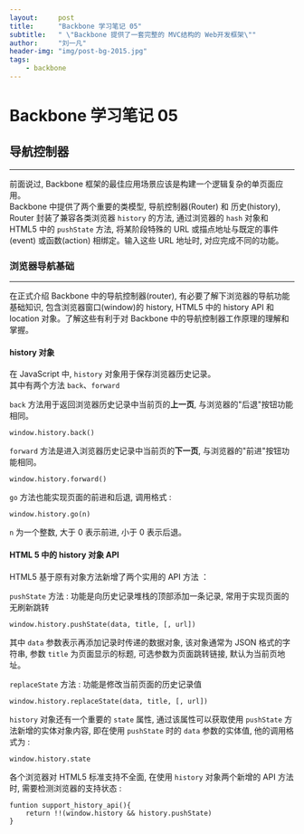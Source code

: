 ```yaml
---
layout:     post
title:      "Backbone 学习笔记 05"
subtitle:   " \"Backbone 提供了一套完整的 MVC结构的 Web开发框架\""
author:     "刘一凡"
header-img: "img/post-bg-2015.jpg"
tags:
    - backbone
---
```


# Backbone 学习笔记 05

## 导航控制器

---

前面说过, Backbone 框架的最佳应用场景应该是构建一个逻辑复杂的单页面应用。<br>
Backbone 中提供了两个重要的类模型, 导航控制器(Router) 和 历史(history), Router 封装了兼容各类浏览器 `history` 的方法, 通过浏览器的 `hash` 对象和 HTML5 中的 `pushState` 方法, 将某阶段特殊的 URL 或描点地址与既定的事件(event) 或函数(action) 相绑定。输入这些 URL 地址时, 对应完成不同的功能。

### 浏览器导航基础

---

在正式介绍 Backbone 中的导航控制器(router), 有必要了解下浏览器的导航功能基础知识, 包含浏览器窗口(window)的 history, HTML5 中的 history API 和 location 对象。了解这些有利于对 Backbone 中的导航控制器工作原理的理解和掌握。  

#### history 对象

在 JavaScript 中, `history` 对象用于保存浏览器历史记录。<br>
其中有两个方法 `back`、`forward`

`back` 方法用于返回浏览器历史记录中当前页的**上一页**, 与浏览器的"后退"按钮功能相同。

    window.history.back()

`forward` 方法是进入浏览器历史记录中当前页的**下一页**, 与浏览器的"前进"按钮功能相同。

    window.history.forward()

`go` 方法也能实现页面的前进和后退, 调用格式 : 

    window.history.go(n)

`n` 为一个整数, 大于 0 表示前进, 小于 0 表示后退。

#### HTML 5 中的 history 对象 API

HTML5 基于原有对象方法新增了两个实用的 API 方法 ： 

`pushState` 方法 : 功能是向历史记录堆栈的顶部添加一条记录, 常用于实现页面的无刷新跳转 

    window.history.pushState(data, title, [, url])

其中 `data` 参数表示再添加记录时传递的数据对象, 该对象通常为 JSON 格式的字符串, 参数 `title` 为页面显示的标题, 可选参数为页面跳转链接, 默认为当前页地址。

`replaceState` 方法 : 功能是修改当前页面的历史记录值 

    window.history.replaceState(data, title, [, url])

`history` 对象还有一个重要的 `state` 属性, 通过该属性可以获取使用 `pushState` 方法新增的实体对象内容, 即在使用 `pushState` 时的 `data` 参数的实体值, 他的调用格式为 :

    window.history.state

各个浏览器对 HTML5 标准支持不全面, 在使用 `history` 对象两个新增的 API 方法时, 需要检测浏览器的支持状态 :

    funtion support_history_api(){
        return !!(window.history && history.pushState)
    }
 